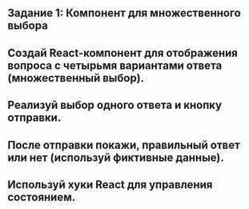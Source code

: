 ## Задание 1: Компонент для множественного выбора

## Создай React-компонент для отображения вопроса с четырьмя вариантами ответа (множественный выбор).

## Реализуй выбор одного ответа и кнопку отправки.

## После отправки покажи, правильный ответ или нет (используй фиктивные данные).

## Используй хуки React для управления состоянием.

